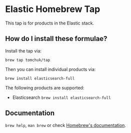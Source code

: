 # Elastic Homebrew Tap

This tap is for products in the Elastic stack.

## How do I install these formulae?

Install the tap via:

    brew tap tomchuk/tap

Then you can install individual products via:

    brew install elasticsearch-full

The following products are supported:

* Elasticsearch `brew install elasticsearch-full`

## Documentation
`brew help`, `man brew` or check [Homebrew's documentation](https://github.com/Homebrew/brew/blob/master/docs/README.md).
